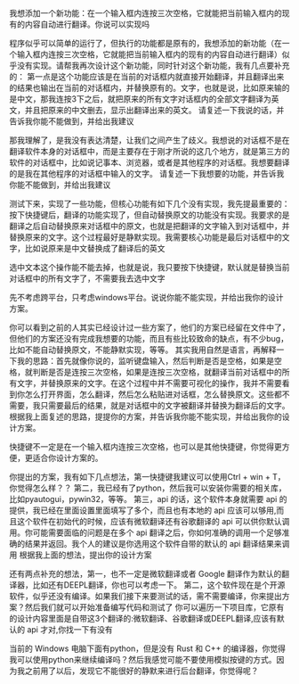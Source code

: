 我想添加一个新功能：在一个输入框内连按三次空格，它就能把当前输入框内的现有的内容自动进行翻译。你说可以实现吗



程序似乎可以简单的运行了，但执行的功能都是原有的，我想添加的新功能（在一个输入框内连按三次空格，它就能把当前输入框内的现有的内容自动进行翻译）似乎没有实现。请帮我再次设计这个新功能，同时针对这个新功能，我有几点要补充的：
第一点是这个功能应该是在当前的对话框内就直接开始翻译，并且翻译出来的结果也输出在当前的对话框内，并替换原有的。文字，也就是说，比如原来输的是中文，那我连按3下之后，就把原来的所有文字对话框内的全部文字翻译为英文，并且把原来的中文删去，显示出翻译出来的英文。
请复述一下我说的话，并告诉我你能不能做到，并给出我建议


那我理解了，是我没有表达清楚，让我们之间产生了歧义。我想说的对话框不是在翻译软件本身的对话框中，而是主要存在于刚才所说的这几个地方，就是第三方的软件的对话框中，比如说记事本、浏览器，或者是其他程序的对话框。我想要翻译的是我在其他程序的对话框中输入的文字。
请复述一下我想要的功能，并告诉我你能不能做到，并给出我建议


测试下来，实现了一些功能，但核心功能有如下几个没有实现，我先提最重要的：
按下快捷键后，翻译的功能实现了，但自动替换原文的功能没有实现。我要求的是翻译之后自动替换原来对话框中的原文，也就是把翻译的文字输入到对话框中，并替换原来的文字。这个过程最好是静默实现。我需要核心功能是最后对话框中的文字，比如说原来是中文替换成了翻译后的英文


选中文本这个操作能不能去掉，也就是说，我只要按下快捷键，默认就是替换当前对话框中的所有文字了，不需要我去选中文字

先不考虑跨平台，只考虑windows平台。说说你能不能实现，并给出我你的设计方案。

你可以看到之前的人其实已经设计过一些方案了，他们的方案已经留在文件中了，但他们的方案还没有完成我想要的功能，而且有些比较致命的缺点，有不少bug，比如不能自动替换原文，不能静默实现，等等。
其实我用自然是语言，再解释一下我的思路：首先就像你说的，监听键盘输入，然后判断是否是空格，如果是空格，就判断是否是连按三次空格，如果是连按三次空格，就翻译当前对话框中的所有文字，并替换原来的文字。在这个过程中并不需要可视化的操作，我并不需要看到你怎么打开界面，怎么翻译，然后怎么粘贴进对话框，怎么替换原文。这些都不需要，我只需要最后的结果，就是对话框中的文字被翻译并替换为翻译后的文字。
根据我上面复述的思路，提提你的方案，并告诉我你能不能实现，并给出我你的设计方案。


快捷键不一定是在一个输入框内连按三次空格，也可以是其他快捷键，你觉得更方便，更适合你设计方案的。

你提出的方案，我有如下几点想法，第一快捷键我建议可以使用Ctrl + win + T，你觉得怎么样？？
第二，我已经有了python，然后我可以安装你需要的相关库，比如pyautogui，pywin32，等等。
第三，api 的话，这个软件本身就需要 api 的提供，我已经在里面设置里面填写了多个，而且也有本地的 api 应该可以够用,而且这个软件在初始代的时候，应该有微软翻译还有谷歌翻译的 api 可以供你默认调用。你可能需要面临的问题是在多个 api 翻译之后，你如何准确的调用一个足够准确的结果并返回。我个人的建议是你选用这个软件自带的默认的 api 翻译结果来调用
根据我上面的想法，提出你的设计方案

还有两点补充的想法，第一，也不一定是微软翻译或者 Google 翻译作为默认的翻译器，比如还有DEEPL翻译，你也可以考虑一下。
第二，这个软件现在是个开源软件，似乎还没有编译。如果我们接下来要测试的话，需不需要编译，你来提出方案？然后我们就可以开始准备编写代码和测试了
你可以遍历一下项目库，它原有的设计内容里面是自带这3个翻译的:微软翻译、谷歌翻译或DEEPL翻译,应该有默认的 api 才对,你找一下有没有

当前的 Windows 电脑下面有python，但是没有 Rust 和 C++ 的编译器，你觉得我可以使用python来继续编译吗？然后我感觉可能不要使用模拟按键的方式。因为我之前用了以后，发现它不能很好的静默来进行后台翻译，你觉得呢？
